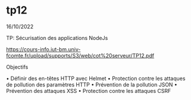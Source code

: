 # tp12
16/10/2022

TP: Sécurisation des applications NodeJs

https://cours-info.iut-bm.univ-fcomte.fr/upload/supports/S3/web/cot%20serveur/TP12.pdf


Objectifs

  • Définir des en-têtes HTTP avec Helmet
  • Protection contre les attaques de pollution des paramètres HTTP
  • Prévention de la pollution JSON
  • Prévention des attaques XSS
  • Protection contre les attaques CSRF
